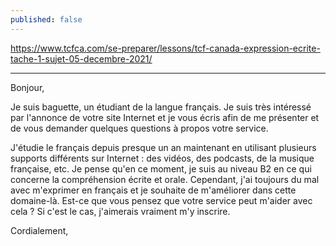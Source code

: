 ```yaml
---
published: false
---
```

https://www.tcfca.com/se-preparer/lessons/tcf-canada-expression-ecrite-tache-1-sujet-05-decembre-2021/

---

Bonjour,

Je suis baguette, un étudiant de la langue français. Je suis très intéressé par l'annonce de votre site Internet et je vous écris afin de me présenter et de vous demander quelques questions à propos votre service.

J'étudie le français depuis presque un an maintenant en utilisant plusieurs supports différents sur Internet : des vidéos, des podcasts, de la musique française, etc. Je pense qu'en ce moment, je suis au niveau B2 en ce qui concerne la compréhension écrite et orale. Cependant, j'ai toujours du mal avec m'exprimer en français et je souhaite de m'améliorer dans cette domaine-là. Est-ce que vous pensez que votre service peut m'aider avec cela ? Si c'est le cas, j'aimerais vraiment m'y inscrire.

Cordialement,